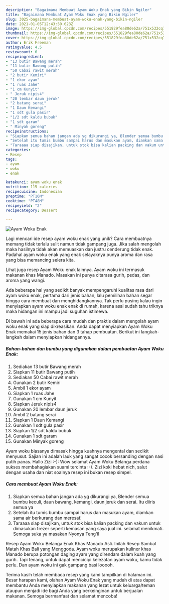 ```yaml
---
description: "Bagaimana Membuat Ayam Woku Enak yang Bikin Ngiler"
title: "Bagaimana Membuat Ayam Woku Enak yang Bikin Ngiler"
slug: 3025-bagaimana-membuat-ayam-woku-enak-yang-bikin-ngiler
date: 2021-01-05T12:43:50.623Z
image: https://img-global.cpcdn.com/recipes/551829fea80de62a/751x532cq70/ayam-woku-enak-foto-resep-utama.jpg
thumbnail: https://img-global.cpcdn.com/recipes/551829fea80de62a/751x532cq70/ayam-woku-enak-foto-resep-utama.jpg
cover: https://img-global.cpcdn.com/recipes/551829fea80de62a/751x532cq70/ayam-woku-enak-foto-resep-utama.jpg
author: Erik Freeman
ratingvalue: 4.5
reviewcount: 6
recipeingredient:
- "13 butir Bawang merah"
- "11 butir Bawang putih"
- "50 Cabai rawit merah"
- "2 butir Kemiri"
- "1 ekor ayam"
- "1 ruas Jahe"
- "1 cm Kunyit"
- " Jeruk nipis4"
- "20 lembar daun jeruk"
- "2 batang serai"
- "1 Daun Kemangi"
- "1 sdt gula pasir"
- "1/2 sdt kaldu bubuk"
- "1 sdt garam"
- " Minyak goreng"
recipeinstructions:
- "Siapkan semua bahan jangan ada yg dikurangi ya, Blender semua bumbu keculi, daun bawang, kemangi, daun jeruk dan serai. Itu diiris semua ya"
- "Setelah itu tumis bumbu sampai harus dan masukan ayam, diamkan sama air berkurang dan meresaf."
- "Taraaaa siap disajikan, untuk stok bisa kalian packing dan vakum untuk dimasukan frezer seperti kemasan yang saya jual ini. selamat menikmati. Semoga suka ya masakan Nyonya Teng&#39;il"
categories:
- Resep
tags:
- ayam
- woku
- enak

katakunci: ayam woku enak 
nutrition: 115 calories
recipecuisine: Indonesian
preptime: "PT16M"
cooktime: "PT48M"
recipeyield: "2"
recipecategory: Dessert

---
```



![Ayam Woku Enak](https://img-global.cpcdn.com/recipes/551829fea80de62a/751x532cq70/ayam-woku-enak-foto-resep-utama.jpg)

Lagi mencari ide resep ayam woku enak yang unik? Cara membuatnya memang tidak terlalu sulit namun tidak gampang juga. Jika salah mengolah maka hasilnya tidak akan memuaskan dan justru cenderung tidak enak. Padahal ayam woku enak yang enak selayaknya punya aroma dan rasa yang bisa memancing selera kita.

Lihat juga resep Ayam Woku enak lainnya. Ayam woku ini termasuk makanan khas Manado. Masakan ini punya citarasa gurih, pedas, dan aroma yang wangi.

Ada beberapa hal yang sedikit banyak mempengaruhi kualitas rasa dari ayam woku enak, pertama dari jenis bahan, lalu pemilihan bahan segar hingga cara membuat dan menghidangkannya. Tak perlu pusing kalau ingin menyiapkan ayam woku enak enak di rumah, karena asal sudah tahu triknya maka hidangan ini mampu jadi suguhan istimewa.


Di bawah ini ada beberapa cara mudah dan praktis dalam mengolah ayam woku enak yang siap dikreasikan. Anda dapat menyiapkan Ayam Woku Enak memakai 15 jenis bahan dan 3 tahap pembuatan. Berikut ini langkah-langkah dalam menyiapkan hidangannya.

<!--inarticleads1-->

##### Bahan-bahan dan bumbu yang digunakan dalam pembuatan Ayam Woku Enak:

1. Sediakan 13 butir Bawang merah
1. Siapkan 11 butir Bawang putih
1. Sediakan 50 Cabai rawit merah
1. Gunakan 2 butir Kemiri
1. Ambil 1 ekor ayam
1. Siapkan 1 ruas Jahe
1. Gunakan 1 cm Kunyit
1. Siapkan  Jeruk nipis4
1. Gunakan 20 lembar daun jeruk
1. Ambil 2 batang serai
1. Siapkan 1 Daun Kemangi
1. Gunakan 1 sdt gula pasir
1. Siapkan 1/2 sdt kaldu bubuk
1. Gunakan 1 sdt garam
1. Gunakan  Minyak goreng


Ayam woku biasanya dimasak hingga kuahnya mengental dan sedikit menyusut. Sajian ini adalah lauk yang sangat cocok bersanding dengan nasi putih panas. Hallo Zizi :-): Wow selamat Ayam Woku Belanga perdana sukses membahagiakan suami tercinta :-). Zizi koki hebat nich, salut dengan usaha dan niat soalnya resep ini bukan resep simpel. 

<!--inarticleads2-->

##### Cara membuat Ayam Woku Enak:

1. Siapkan semua bahan jangan ada yg dikurangi ya, Blender semua bumbu keculi, daun bawang, kemangi, daun jeruk dan serai. Itu diiris semua ya
1. Setelah itu tumis bumbu sampai harus dan masukan ayam, diamkan sama air berkurang dan meresaf.
1. Taraaaa siap disajikan, untuk stok bisa kalian packing dan vakum untuk dimasukan frezer seperti kemasan yang saya jual ini. selamat menikmati. Semoga suka ya masakan Nyonya Teng&#39;il


Resep Ayam Woku Belanga Enak Khas Manado Asli. Inilah Resep Sambal Matah Khas Bali yang Menggoda. Ayam woku merupakan kuliner khas Manado berupa potongan daging ayam yang direndam dalam kuah yang gurih. Tapi tenang, untuk dapat mencicipi kelezatan ayam woku, kamu tidak perlu. Dan ayam woku ini gak gampang basi looooh. 

Terima kasih telah membaca resep yang kami tampilkan di halaman ini. Besar harapan kami, olahan Ayam Woku Enak yang mudah di atas dapat membantu Anda menyiapkan makanan yang lezat untuk keluarga/teman ataupun menjadi ide bagi Anda yang berkeinginan untuk berjualan makanan. Semoga bermanfaat dan selamat mencoba!
